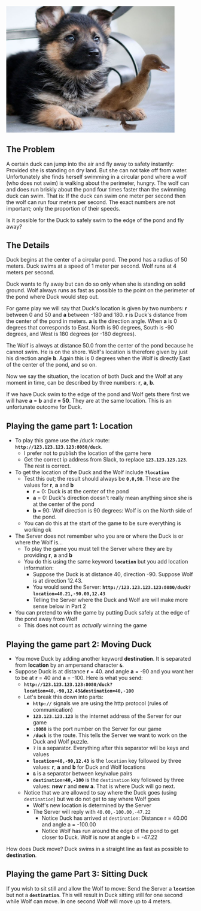 <img src="https://raw.githubusercontent.com/robfatland/othermathclub/master/images/misc/duck_and_wolf.png" alt="drawing" width="450"/>


## The Problem

A certain duck can jump into the air and fly away to safety instantly: Provided she is standing on dry land.
But she can not take off from water. Unfortunately she finds herself swimming in a circular pond 
where a wolf (who does not swim) is walking about the perimeter, hungry. The wolf can and does 
run briskly about the pond four times faster than the swimming duck can swim. 
That is: If the duck can swim one meter per second then the wolf can run four meters 
per second. The exact numbers are not important; only the proportion of their speeds.


Is it possible for the Duck to safely swim to the edge of the pond and fly away?


## The Details


Duck begins at the center of a circular pond. The pond has a radius of 50 meters.
Duck swims at a speed of 1 meter per second. Wolf runs at 4 meters per second.


Duck wants to fly away but can do so only when she is standing on solid ground.
Wolf always runs as fast as possible to the point on the perimeter of the pond 
where Duck would step out. 


For game play we will say that Duck's location is given by two numbers:
**r** between 0 and 50 and **a** between -180 and 180. **r** is Duck's 
distance from the center of the pond in meters. **a** is the direction
angle. When **a** is 0 degrees that corresponds to East. 
North is 90 degrees, 
South is -90 degrees, and West is 180 degrees (or -180 degrees). 


The Wolf is always at distance 50.0 from the center of the pond because he 
cannot swim. He is on the shore.  Wolf's location is therefore given
by just his direction angle **b**. Again this is 0 degrees
when the Wolf is directly East of the center of the pond, and so on. 


Now we say the situation, the location of both Duck and the Wolf at any moment 
in time, can be described by three numbers: **r**, **a**, **b**. 


If we have Duck swim to the edge of the pond and Wolf gets there first we will have **a** = **b**
and **r = 50**. They are at the same location. This is an unfortunate outcome for Duck. 


## Playing the game part 1: Location

- To play this game use the /duck route: **`http://123.123.123.123:8080/duck`**. 
    - I prefer not to publish the location of the game here
    - Get the correct ip address from Slack, to replace **`123.123.123.123`**. The rest is correct.
- To get the location of the Duck and the Wolf include **`?location`**
    - Test this out; the result should always be **`0,0,90`**. These are the values for **r**, **a** and **b**
        - **r** =  0: Duck is at the center of the pond
        - **a** =  0: Duck's direction doesn't really mean anything since she is at the center of the pond
        - **b** = 90: Wolf direction is 90 degrees: Wolf is on the North side of the pond.
    - You can do this at the start of the game to be sure everything is working ok
- The Server does not remember who you are or where the Duck is or where the Wolf is...
    - To play the game you must tell the Server where they are by providing **r**, **a** and **b**
    - You do this using the same keyword **`location`** but you add location information:
        - Suppose the Duck is at distance 40, direction -90. Suppose Wolf is at direction 12.43.
        - You would send the Server: **`http://123.123.123.123:8080/duck?location=40.21,-90.00,12.43`**
        - Telling the Server where the Duck and Wolf are will make more sense below in Part 2
 - You can pretend to win the game by putting Duck safely at the edge of the pond away from Wolf
     - This does not count as *actually* winning the game


## Playing the game part 2: Moving Duck

- You move Duck by adding another keyword **destination**. It is separated from **location** by an ampersand character **`&`**.
- Suppose Duck is at distance **r** = 40. and angle **a** = -90 and you want her to be at **r** = 40 and **a** = -100. Here is what you send:
    - **`http://123.123.123.123:8080/duck?location=40,-90,12.43&destination=40,-100`**
    - Let's break this down into parts:
        - **`http://`** signals we are using the http protocol (rules of communication)
        - **`123.123.123.123`** is the internet address of the Server for our game
        - **`:8080`** is the port number on the Server for our game
        - **`/duck`** is the route. This tells the Server we want to work on the Duck and Wolf puzzle.
        - **`?`** is a separator. Everything after this separator will be keys and values
        - **`location=40,-90,12.43`** is the `location` key followed by three values: **r**, **a** and **b** for Duck and Wolf locations
        - **`&`** is a separator between key/value pairs
        - **`destination=40,-100`** is the `destination` key followed by three values: **new r** and **new a**. That is where Duck will go next. 
    - Notice that we are allowed to say where the Duck goes (using `destination`) but we do not get to say where Wolf goes
        - Wolf's new location is determined by the Server
        - The Server will reply with `40.00,-100.00,-47.22`
            - Notice Duck has arrived at `destination`: Distance r = 40.00 and angle a = -100.00
            - Notice Wolf has run around the edge of the pond to get closer to Duck. Wolf is now at angle b = -47.22


How does Duck move? Duck swims in a straight line as fast as possible to **destination**.

## Playing the game Part 3: Sitting Duck

If you wish to sit still and allow the Wolf to move: Send the Server a **`location`** but not a **`destination`**. 
This will result in Duck sitting still for one second while Wolf can move. In one second Wolf will move up to 4 meters.  


